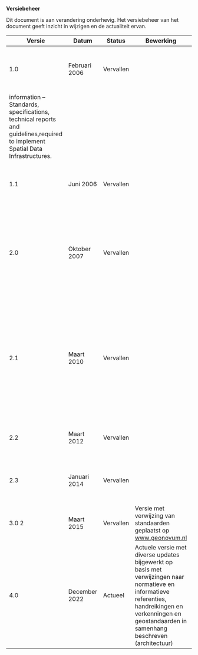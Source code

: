 **Versiebeheer**

Dit document is aan verandering onderhevig. Het versiebeheer van het document geeft inzicht in wijzigen en de actualiteit ervan.

| **Versie** | **Datum**      | **Status** | **Bewerking**                   | **Toelichting**                   |
|------------|----------------|------------|---------------------------------|-----------------------------------| 
| 1.0 | Februari 2006 | Vervallen | | Eerste versie gebaseerd op de Nederlandse standaarden en het WD CEN/TC 287 Geographic
information – Standards, specifications, technical reports and guidelines,required to implement Spatial Data Infrastructures. |
| 1.1 | Juni 2006 | Vervallen | |  Deze versie is toegeschreven naar de Nederlandse GII door een bredere groep van auteurs en reviewers. |
| 2.0 | Oktober 2007 | Vervallen | | Versie 2.0 is een directe uitwerking geworden op NORA 2.0 voor de Geo-standaarden en zijn updates en wijzigingen uitgevoerd op basis van gebruikersbehoeften en laatste informatie INSPIRE. |
| 2.1 | Maart 2010 | Vervallen | | Versie 2.1 is aangepast aan de actuele ontwikkelingen zoals bijvoorbeeld tiling, INSPIRE, ISO/TC 211 en OGC aanpassingen en bijgewerkt naar de Nederlandse situatie. Deze versie is tevens een verdiepingsdocument waarnaar vanuit NORA 3.0 wordt verwezen. |
| 2.2 | Maart 2012 | Vervallen | | Een actualiseringslag en kleine updates zoals implementatie instrumenten, 3D, StUF, e.d. |
| 2.3 | Januari 2014 | Vervallen | | Actualisering, en kleine uitbreidingen voor aan te bevelen standaarden zoals GeoJSON, ATOM feeds en linked data. |
| 3.0 2 | Maart 2015 | Vervallen | Versie met verwijzing van standaarden geplaatst op www.geonovum.nl | 
| 4.0 | December 2022 | Actueel | Actuele versie met diverse updates bijgewerkt op basis met verwijzingen naar normatieve en informatieve referenties, handreikingen en verkenningen en geostandaarden in samenhang beschreven (architectuur) | 
